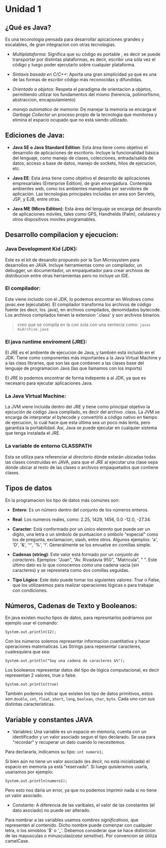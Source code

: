 # Unidad 1 

## ¿Qué es Java? 
Es una teconologia pensada para desarrollar apicaciones grandes y escalables, de gran integracion con otras tecnologias. 

- *Multiplataforma*: 
    Significa que su código es portable , es decir se puede transportar por distintas plataformas, es decir, escribir una sóla vez el código y luego poder ejecutarlo sobre cualquier plataforma. 

- *Sintaxis basada en C/C++*: 
    Aporta una gran simplicidad ya que es una de las formas de escribir código más reconocidas y difundidas. 
- *Orientado a objetos*: 
    Respeta el paradigma de orientacion a objetos, permitiendo utilizar los fundamentos del mismo (herencia, polimorfismo, abstraccion, encapsulamiento) 
- *manejo automatico de memoria*: 
    De manejar la memoria se encarga el *Garbage Collector* un proceso propio de la tecnologia que monitorea y elimina el espacio ocupado que no está siendo utilizado. 

## Ediciones de Java: 
- **Java SE o Java Standard Edition**: Esta área tiene como objetivo el desarrollo de aplicaciones de escritorio. Incluye la funcionalidad básica del lenguaje, como manejo de clases, colecciones, entrada/salida de datos, acceso a base de datos, manejo de sockets, hilos de ejecucion, etc. 

- **Java EE**: Esta área tiene como objetivo el desarollo de aplicaciones empresariales (Enterprise Edition), de gran envergadura. Contempla ambientes web, como los ambientes manejados por servidores de aplicación. Las tecnologias principales incluidas en area son Servlets, JSP, y EJB, entre otras. 

- **Java ME (Micro Edition)**: Esta área del lenguaje se encarga del desarollo de aplicaciones móviles, tales como GPS, Handhelds (Palm), celulares y otros dispositivos moviles programables. 

## Desarrollo compilacion y ejecucion: 

### Java Development Kid (JDK): 
Este es el kit de desarollo propuesto por la Sun Microsystem para desarrollos en JAVA. Incluye herramientas como un compilador, un debugger, un documentador, un empaquetador para crear archivos de distribucion entre otras herramientas pero no incluye un IDE. 

### El compilador: 
Este viene incluido con el JDK, lo podemos encontrar en Windows como javac.exe (ejecutable). El compilador transforma los archivos de código fuente (es decir, los .java), en archivos compilados, denomidados bytecode. Los archivos compilados tienen la extension '.class' y son archivos binarios. 

> creo que se compila en la con sola con una sentecia como: `javac miArchivo.java` 

### El java runtime enviroment (JRE): 
El JRE es el ambiente de ejecucion de Java, y también está incluido en el JDK. Tiene como componentes más importantes a la Java Virtual Machine y a las class libraries, que son las que contienen a las clases base del lenguaje de programacion Java (las que llamamos con los imports) 

El JRE lo podemos encontrar de forma indepente a al JDK, ya que es necesario para ejecutar aplicaciones Java. 

### La Java Virtual Machine: 
La JVM viene incluida dentro del JRE y tiene como principal objetivo la ejecución de código Java compilado, es decir del archivo .class. La JVM se encarga de interpretar el bytecode y convertirlo a código nativo en tiempo de ejecucion, lo cuál hace que esta última sea un poco más lenta, pero garantiza la portabilidad. Así, Java se puede ejecutar en cualquier sistema que tenga instalada el JRE. 

### La variable de entorno CLASSPATH 

Esta se utiliza para referenciar al *directorio* dónde estarán ubicadas todas las clases construidas en JAVA, para que el JRE al ejecutar una clase sepa dónde ubicar al resto de las clases o archivos empaquetados que contiene clases. 


## Tipos de datos 

En la programacion los tipo de datos más comúnes son: 

- **Entero**: Es un número dentro del conjunto de los números enteros. 

- **Real**: Los numeros reales, como:  2.25, 1429, 1456,  0.0 -12.0, -27.34.

- **Caracter**: Está conformado por un único elemnto que puede ser un dígito, una letra o un símbolo de puntuacion o simbolo "especial" como los de pregunta, exclamacion, slash, entre otros. Algunos ejemplos: 'a', 'D', '&', '^', '%', '!'. Generalmente se los envuelve en comillas simple. 

- **Cadenas (string)**: Este valor está formado por un *conjunto de caracteres*. 
Ejemplos: "Juan", "Av. Rivadavia 950", "Matricula", " ". Este último dato es lo que conocemos como una cadena vacía (sin caracteres) y se represneta como dos comillas seguidas. 

- **Tipo Lógico**: 
Este dato puede tomar los siguientes valores: *True* o *False*, que los utilizaremos para realizar operaciones lógicas o para trabajar con condiciones. 

## Números, Cadenas de Texto y Booleanos: 

En java existen mucho tipos de datos, para represntarlos podriamos por ejemplo usar el comando: 

`System.out.println(12);` 

Con los números solemos representar informacion cuantitativa y hacer operaciones matematicas. Las Strings para repesentar caracteres, cualesquiera que sea: 

`System.out.println("Soy una cadena de caracteres &%");` 

Los booleanos representar datos del tipo de lógica computacional, es decir representan 2 valores, true o false. 

`System.out.println(true)` 

También podemos indicar que existen los tipo de datos primitivos, estos son `double`, `int`, `float`, `short`, `long`, `boolean`, `char`, `byte`. Cada uno con sus distintas caracteristicas. 



## Variable y constantes JAVA 

- Variables: Una variable es un espacio en memoria, cuenta con un identificador y un valor asociado segun el tipo declarado. Se usa para "recordar" y recuperar un dato cuando lo necesitemos. 

Para declararla, indicamos su tipo: 
`int numero1;` 

Si bien aún no tiene un valor asociado (es decír, no está inicializada) el espacio en memoria ya está "reservado". 
Si luego quisieramos usarla, usariamos por ejemplo: 

`System.out.println(numero1);` 

Pero esto nos daría un error, ya que no podemos imprimir nada si no tiene un valor asociado. 




- Constante: A diferencia de las varibales, el valor de las constantes (el dato asociado) no puede ser alterado. 

Para nombrar a las variables usamos *nombres significativos*, que representen al contenido. Dicho nombre puede comenzar con cualquier letra, o los simoblos '$' o '_'. Debemos considerar que se hace distintcion de las mayusculas o minusculas(*case sensitive*). Por convencion se útiliza camelCase. 

